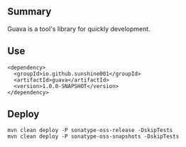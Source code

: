 ## Summary
Guava is a tool's library for quickly development.

## Use
```
<dependency>
  <groupId>io.github.sunshine001</groupId>
  <artifactId>guava</artifactId>
  <version>1.0.0-SNAPSHOT</version>
</dependency>
```

## Deploy
```
mvn clean deploy -P sonatype-oss-release -DskipTests
mvn clean deploy -P sonatype-oss-snapshots -DskipTests
``` 